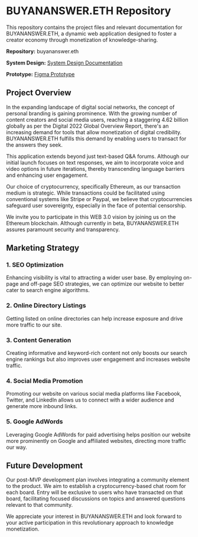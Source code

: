 # BUYANANSWER.ETH Repository

This repository contains the project files and relevant documentation for BUYANANSWER.ETH, a dynamic web application designed to foster a creator economy through monetization of knowledge-sharing.

**Repository:** buyananswer.eth

**System Design:** [System Design Documentation]()

**Prototype:** [Figma Prototype]()

## Project Overview

In the expanding landscape of digital social networks, the concept of personal branding is gaining prominence. With the growing number of content creators and social media users, reaching a staggering 4.62 billion globally as per the Digital 2022 Global Overview Report, there's an increasing demand for tools that allow monetization of digital credibility. BUYANANSWER.ETH fulfills this demand by enabling users to transact for the answers they seek.

This application extends beyond just text-based Q&A forums. Although our initial launch focuses on text responses, we aim to incorporate voice and video options in future iterations, thereby transcending language barriers and enhancing user engagement.

Our choice of cryptocurrency, specifically Ethereum, as our transaction medium is strategic. While transactions could be facilitated using conventional systems like Stripe or Paypal, we believe that cryptocurrencies safeguard user sovereignty, especially in the face of potential censorship.

We invite you to participate in this WEB 3.0 vision by joining us on the Ethereum blockchain. Although currently in beta, BUYANANSWER.ETH assures paramount security and transparency.

## Marketing Strategy

### 1. SEO Optimization
Enhancing visibility is vital to attracting a wider user base. By employing on-page and off-page SEO strategies, we can optimize our website to better cater to search engine algorithms.

### 2. Online Directory Listings
Getting listed on online directories can help increase exposure and drive more traffic to our site.

### 3. Content Generation
Creating informative and keyword-rich content not only boosts our search engine rankings but also improves user engagement and increases website traffic.

### 4. Social Media Promotion
Promoting our website on various social media platforms like Facebook, Twitter, and LinkedIn allows us to connect with a wider audience and generate more inbound links.

### 5. Google AdWords
Leveraging Google AdWords for paid advertising helps position our website more prominently on Google and affiliated websites, directing more traffic our way.

## Future Development

Our post-MVP development plan involves integrating a community element to the product. We aim to establish a cryptocurrency-based chat room for each board. Entry will be exclusive to users who have transacted on that board, facilitating focused discussions on topics and answered questions relevant to that community.

We appreciate your interest in BUYANANSWER.ETH and look forward to your active participation in this revolutionary approach to knowledge monetization.
